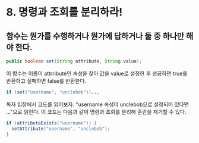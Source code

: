 # 8. 명령과 조회를 분리하라!

## **함수는 뭔가를 수행하거나 뭔가에 답하거나 둘 중 하나만 해야 한다.**

```java
public boolean set(String attribute, String value);
```

이 함수는 이름이 attrribute인 속성을 찾아 값을 value로 설정한 후 성공하면 true를 반환하고 실패하면 false를 반환한다.

```java
if (set("username", "unclebob"))...
```

독자 입장에서 코드를 읽어보자. "username 속성이 unclebob으로 설정되어 있다면 ..."으로 읽힌다. 이 코드는 다음과 같이 명령과 조회를 분리해 혼란을 제거할 수 있다.

```java
if (attributeExists("username")) {
  setAttribute("username", "unclebob");
}
```



